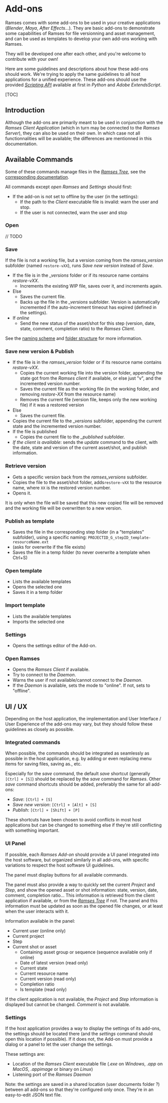 # Add-ons

Ramses comes with some add-ons to be used in your creative applications (*Blender*, *Maya*, *After Effects*...). They are basic add-ons to demonstrate some capabilities of Ramses for file versionning and asset management, and can be used as templates to develop your own add-ons working with Ramses.

They will be developed one after each other, and you're welcome to contribute with your own!

Here are some guidelines and descriptions about how these add-ons should work. We're trying to apply the same guidelines to all host applications for a unified experience. These add-ons should use the provided [*Scripting API*](../../dev/add-ons-reference/index.md) available at first in *Python* and *Adobe ExtendsScript*.

[TOC]

## Introduction

Although the add-ons are primarily meant to be used in conjunction with the *Ramses Client Application* (which in turn may be connected to the *Ramses Server*), they can also be used on their own. In which case not all functionnalities will be available; the differences are mentionned in this documentation.

## Available Commands

Some of these commands manage files in the [*Ramses Tree*](../files/tree.md), see the [corresponding documentation](../files/tree.md).

All commands except *open Ramses* and *Settings* should first:

- If the add-on is not set to offline by the user (in the settings):
    - If the path to the *Client* executable file is invalid: warn the user and stop.
    - If the user is not connected, warn the user and stop

### Open

// TODO

### Save

If the file is not a working file, but a version coming from the *ramses_version* subfolder (named `restore-vXX`), runs *Save new version* instead of *Save*.

- If the file is in the *_versions* folder or if its resource name contains *restore-vXX*.
    - Increments the existing WIP file, saves over it, and increments again.
- Else
    - Saves the current file.
    - Backs up the file in the *_versions* subfolder. Version is automatically incremented if the auto-increment timeout has expired (defined in the settings).
- If *online*
    - Send the new status of the asset/shot for this step (version, date, state, comment, completion ratio) to the *Ramses Client*.

See the [naming scheme](../files/naming.md) and [folder structure](../files/tree.md) for more information.

### Save new version & Publish

- If the file is in the *ramses_version* folder or if its resource name contains *restore-vXX*.
    - Copies the current working file into the version folder, appending the state got from the *Ramses client* if available, or else just "v", and the incremented version number.
    - Saves the current file as the working file (in the working folder, and removing *restore-XX* from the resource name)
    - Removes the current file (version file, keeps only the new working file) if it was a restored version
- Else
    - Saves the current file.
- Copies the current file to the *_versions* subfolder, appending the current state and the incremented version number.
- If the file is published
    - Copies the current file to the *_published* subfolder.
- *If the client is available*: sends the *update* command to the client, with the date, state and version of the current asset/shot, and publish information. 

### Retrieve version

- Gets a specific version back from the *ramses_versions* subfolder.
- Copies the file to the asset/shot folder, adds`restore-vXX` to the resource name, where `XX` is the restored version number.
- Opens it.

It is only when the file will be saved that this new copied file will be removed and the working file will be overwritten to a new version.

### Publish as template

- Saves the file in the corresponding step folder (in a "templates" subfolder), using a specific naming: `PROJECTID_G_stepID_template-resourceName.ext`
- (asks for overwrite if the file exists)
- Saves the file in a temp folder (to never overwrite a template when Ctrl+S)

### Open template

- Lists the available templates
- Opens the selected one
- Saves it in a temp folder

### Import template

- Lists the available templates
- Imports the selected one

### Settings

- Opens the settings editor of the Add-on.

### Open Ramses

- Opens the *Ramses Client* if available.
- Try to connect to the *Daemon*.
- Warns the user if not available/cannot connect to the *Daemon*.
- If the *Daemon* is available, sets the mode to "online". If not, sets to "offline".

## UI / UX

Depending on the host application, the implementation and User Interface / User Experience of the add-ons may vary, but they should follow these guidelines as closely as possible.

### Integrated commands

When possible, the commands should be integrated as seamlessly as possible in the host application, e.g. by adding or even replacing menu items for saving files, saving as., etc.

Especially for the *save* command, the default *save* shortcut (generally `[Ctrl] + [S]`) should be replaced by the *save* command for *Ramses*. Other *save* command shortcuts should be added, preferably the same for all add-ons:

- *Save*: `[Ctrl] + [S]`
- *Save new version*: `[Ctrl] + [Alt] + [S]`
- *Publish*: `[Ctrl] + [Shift] + [P]`

These shortcuts have been chosen to avoid conflicts in most host applications but can be changed to something else if they're still conflicting with something important.

### UI Panel

If possible, each *Ramses Add-on* should provide a UI panel integrated into the host software, but organized similarly in all add-ons, with specific variations to respect the host software UI guidelines.

The panel must display buttons for all available commands.

The panel must also provide a way to quickly set the current *Project* and *Step*, and show the opened asset or shot information: state, version, date, comment, completion ratio... This information is retrieved from the client application if available, or from the [*Ramses Tree*](../files/tree.md) if not. The panel and this information must be updated as soon as the opened file changes, or at least when the user interacts with it.

Information available in the panel:

- Current user (online only)
- Current project
- Step
- Current shot or asset
    - Containing asset group or sequence (sequence available only if online)
    - Date of latest version (read only)
    - Current state
    - Current resource name
    - Current version (read only)
    - Completion ratio
    - Is template (read only)

If the client application is not available, the *Project* and *Step* information is displayed but cannot be changed. *Comment* is not available.

### Settings

If the host application provides a way to display the settings of its add-ons, the settings should be located there (and the *settings* command should open this location if possible). If it does not, the Add-on must provide a dialog or a panel to let the user change the settings.

These settings are:

- Location of the *Ramses Client* executable file (*.exe* on *Windows*, *.app* on *MacOS*, *.appimage* or binary on *Linux*)
- Listening port of the *Ramses Daemon*

Note: the settings are saved in a shared location (user documents folder ?) between all add-ons so that they're configured only once. They're in an easy-to-edit JSON text file.